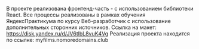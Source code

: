 В проекте реализована фронтенд-часть - с использованием библиотеки React. Все процессы реализованы в рамках обучения ЯндексПрактикума по курсу Веб-разработчик с использование дополнительных сторонних источников. Ссылка на макет: https://disk.yandex.ru/d/JV6tlbL8vuK4Vg
Реализация проекта находится по ссылке: myfilms.nomoredomains.club